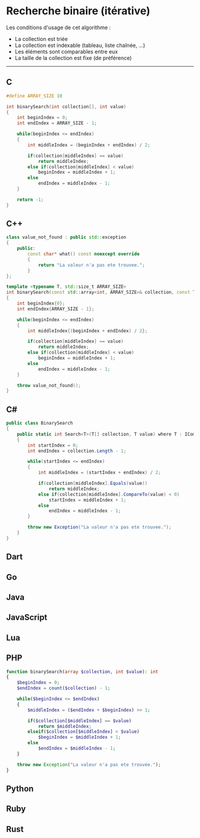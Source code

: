 # Recherche binaire (itérative)

Les conditions d'usage de cet algorithme :

+ La collection est triée
+ La collection est indexable (tableau, liste chaînée, ...)
+ Les éléments sont comparables entre eux
+ La taille de la collection est fixe (de préférence)

---

## C

```c
#define ARRAY_SIZE 10

int binarySearch(int collection[], int value)
{
    int beginIndex = 0;
    int endIndex = ARRAY_SIZE - 1;

    while(beginIndex <= endIndex)
    {
        int middleIndex = (beginIndex + endIndex) / 2;

        if(collection[middleIndex] == value)
            return middleIndex;
        else if(collection[middleIndex] < value)
            beginIndex = middleIndex + 1;
        else
            endIndex = middleIndex - 1;
    }

    return -1;
}
```

## C++

```cpp
class value_not_found : public std::exception
{
    public:
        const char* what() const noexcept override
        {
            return "La valeur n'a pas ete trouvee.";
        }
};

template <typename T, std::size_t ARRAY_SIZE>
int binarySearch(const std::array<int, ARRAY_SIZE>& collection, const T& value)
{
    int beginIndex{0};
    int endIndex{ARRAY_SIZE - 1};

    while(beginIndex <= endIndex)
    {
        int middleIndex{(beginIndex + endIndex) / 2};

        if(collection[middleIndex] == value)
            return middleIndex;
        else if(collection[middleIndex] < value)
            beginIndex = middleIndex + 1;
        else
            endIndex = middleIndex - 1;
    }

    throw value_not_found();
}
```

## C#

```csharp
public class BinarySearch
{
    public static int Search<T>(T[] collection, T value) where T : IComparable<T>
    {
        int startIndex = 0;
        int endIndex = collection.Length - 1;

        while(startIndex <= endIndex)
        {
            int middleIndex = (startIndex + endIndex) / 2;

            if(collection[middleIndex].Equals(value))
                return middleIndex;
            else if(collection[middleIndex].CompareTo(value) < 0)
                startIndex = middleIndex + 1;
            else
                endIndex = middleIndex - 1;
        }

        throw new Exception("La valeur n'a pas ete trouvee.");
    }
}
```

## Dart

## Go

## Java

## JavaScript

## Lua

## PHP

```php
function binarySearch(array $collection, int $value): int
{
    $beginIndex = 0;
    $endIndex = count($collection) - 1;

    while($beginIndex <= $endIndex)
    {
        $middleIndex = ($endIndex + $beginIndex) >> 1;

        if($collection[$middleIndex] == $value)
            return $middleIndex;
        elseif($collection[$middleIndex] < $value)
            $beginIndex = $middleIndex + 1;
        else
            $endIndex = $middleIndex - 1;
    }

    throw new Exception("La valeur n'a pas ete trouvée.");
}
```

## Python

## Ruby

## Rust
